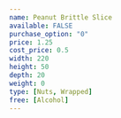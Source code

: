 ```yaml
---
name: Peanut Brittle Slice
available: FALSE
purchase_option: "0"
price: 1.25
cost_price: 0.5
width: 220
height: 50
depth: 20
weight: 0
type: [Nuts, Wrapped]
free: [Alcohol]
---
```

